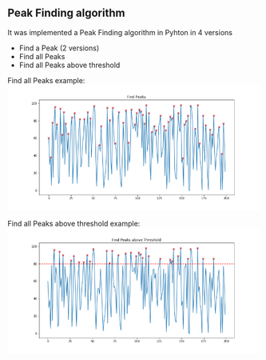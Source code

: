 ## Peak Finding algorithm 
It was implemented a Peak Finding algorithm in Pyhton in 4 versions 
- Find a Peak (2 versions)
- Find all Peaks
- Find all Peaks above threshold

Find all Peaks example:
![](Figures/FindPeaks.png)  

Find all Peaks above threshold example:
![](Figures/FindPeaksAboveThreshold.png) 